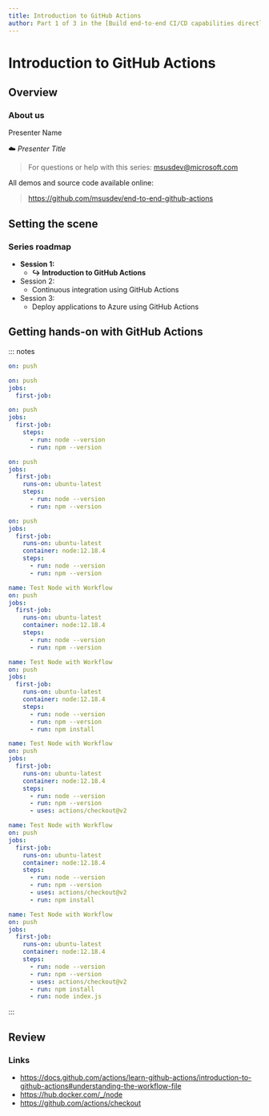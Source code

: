 ```yaml
---
title: Introduction to GitHub Actions
author: Part 1 of 3 in the [Build end-to-end CI/CD capabilities directly in GitHub](https://github.com/MSUSDEV/end-to-end-github-actions) series
---
```


# Introduction to GitHub Actions

## Overview

### About us

Presenter Name

☁️ *Presenter Title*

> For questions or help with this series: <msusdev@microsoft.com>

All demos and source code available online:

> <https://github.com/msusdev/end-to-end-github-actions>

## Setting the scene

### Series roadmap

* **Session 1:**
  * **↪️ Introduction to GitHub Actions**
* Session 2:
  * Continuous integration using GitHub Actions
* Session 3:
  * Deploy applications to Azure using GitHub Actions

## Getting hands-on with GitHub Actions

::: notes


```yml
on: push
```

```yml
on: push
jobs:
  first-job:
```

```yml
on: push
jobs:
  first-job:
    steps:
      - run: node --version
      - run: npm --version
```

```yml
on: push
jobs:
  first-job:
    runs-on: ubuntu-latest
    steps:
      - run: node --version
      - run: npm --version
```

```yml
on: push
jobs:
  first-job:
    runs-on: ubuntu-latest
    container: node:12.18.4
    steps:
      - run: node --version
      - run: npm --version
```

```yml
name: Test Node with Workflow
on: push
jobs:
  first-job:
    runs-on: ubuntu-latest
    container: node:12.18.4
    steps:
      - run: node --version
      - run: npm --version
```

```yml
name: Test Node with Workflow
on: push
jobs:
  first-job:
    runs-on: ubuntu-latest
    container: node:12.18.4
    steps:
      - run: node --version
      - run: npm --version
      - run: npm install
```

```yml
name: Test Node with Workflow
on: push
jobs:
  first-job:
    runs-on: ubuntu-latest
    container: node:12.18.4
    steps:
      - run: node --version
      - run: npm --version
      - uses: actions/checkout@v2
```

```yml
name: Test Node with Workflow
on: push
jobs:
  first-job:
    runs-on: ubuntu-latest
    container: node:12.18.4
    steps:
      - run: node --version
      - run: npm --version
      - uses: actions/checkout@v2
      - run: npm install
```

```yml
name: Test Node with Workflow
on: push
jobs:
  first-job:
    runs-on: ubuntu-latest
    container: node:12.18.4
    steps:
      - run: node --version
      - run: npm --version
      - uses: actions/checkout@v2
      - run: npm install
      - run: node index.js
```

:::

## Review

### Links

- https://docs.github.com/actions/learn-github-actions/introduction-to-github-actions#understanding-the-workflow-file
- https://hub.docker.com/_/node
- https://github.com/actions/checkout